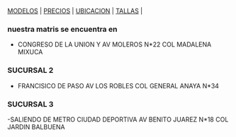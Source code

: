 [MODELOS](./MODELOS.MD) | [PRECIOS](./PRECIOS.MD) | [UBICACION](./UBICACION.MD) | [TALLAS](./TALLAS.MD) | 

### nuestra matris se encuentra en 
  - CONGRESO DE LA UNION Y AV MOLEROS N*22 COL MADALENA MIXUCA 
  
### SUCURSAL 2
   - FRANCISICO DE PASO AV LOS ROBLES  COL GENERAL ANAYA N*34 


### SUCURSAL 3 
  -SALIENDO DE METRO CIUDAD DEPORTIVA  AV BENITO JUAREZ N*18 COL JARDIN BALBUENA 

